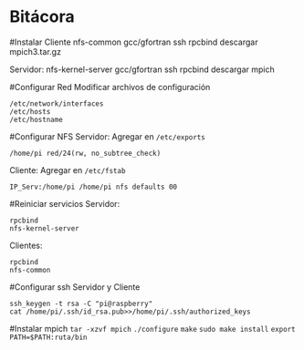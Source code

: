 # Bitácora

#Instalar
Cliente
nfs-common
gcc/gfortran
ssh
rpcbind
descargar mpich3.tar.gz

Servidor:
nfs-kernel-server
gcc/gfortran
ssh
rpcbind
descargar mpich

#Configurar Red
Modificar archivos de configuración
```
/etc/network/interfaces
/etc/hosts
/etc/hostname
```

#Configurar NFS
Servidor: Agregar en 
`/etc/exports`

`/home/pi red/24(rw, no_subtree_check)`

Cliente: Agregar en `/etc/fstab`

`IP_Serv:/home/pi /home/pi nfs defaults 00`

#Reiniciar servicios
Servidor:
```
rpcbind
nfs-kernel-server
```

Clientes:
```
rpcbind
nfs-common
```
#Configurar ssh
Servidor y Cliente
```
ssh_keygen -t rsa -C "pi@raspberry"
cat /home/pi/.ssh/id_rsa.pub>>/home/pi/.ssh/authorized_keys
```

#Instalar mpich
`tar -xzvf mpich`
`./configure`
`make`
`sudo make install`
`export PATH=$PATH:ruta/bin`

